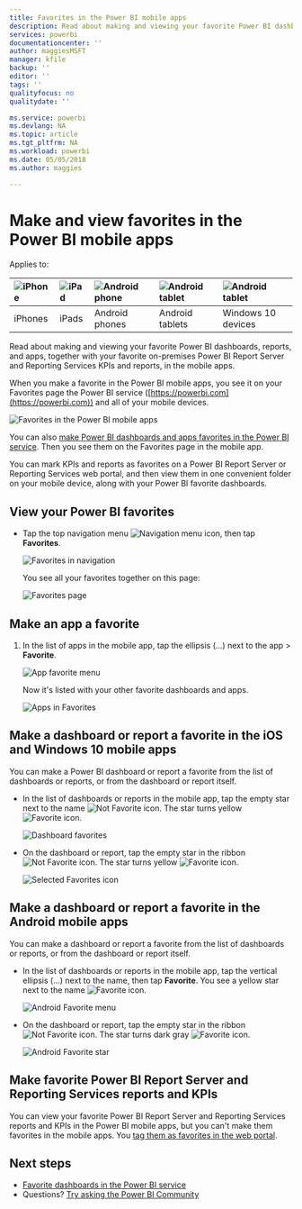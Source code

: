 ```yaml
---
title: Favorites in the Power BI mobile apps
description: Read about making and viewing your favorite Power BI dashboards, reports, and apps, plus Power BI Report Server and Reporting Services reports and KPIs in the mobile apps.
services: powerbi
documentationcenter: ''
author: maggiesMSFT
manager: kfile
backup: ''
editor: ''
tags: ''
qualityfocus: no
qualitydate: ''

ms.service: powerbi
ms.devlang: NA
ms.topic: article
ms.tgt_pltfrm: NA
ms.workload: powerbi
ms.date: 05/05/2018
ms.author: maggies

---
```

# Make and view favorites in the Power BI mobile apps
Applies to:

| ![iPhone](media/mobile-apps-favorites/iphone-logo-50-px.png) | ![iPad](media/mobile-apps-favorites/ipad-logo-50-px.png) | ![Android phone](media/mobile-apps-favorites/android-phone-logo-50-px.png) | ![Android tablet](media/mobile-apps-favorites/android-tablet-logo-50-px.png) | ![Android tablet](media/mobile-apps-favorites/win-10-logo-50-px.png) |
|:--- |:--- |:--- |:--- |:--- |
| iPhones |iPads |Android phones |Android tablets |Windows 10 devices |

Read about making and viewing your favorite Power BI dashboards, reports, and apps, together with your favorite on-premises Power BI Report Server and Reporting Services KPIs and reports, in the mobile apps.

When you make a  favorite in the Power BI mobile apps, you see it on your Favorites page the Power BI service ([https://powerbi.com](https://powerbi.com)) and all of your mobile devices. 

![Favorites in the Power BI mobile apps](media/mobile-apps-find-content-mobile-devices/power-bi-android-favorites-reports.png)


You can also [make Power BI dashboards and apps favorites in the Power BI service](service-dashboard-favorite.md). Then you see them on the Favorites page in the mobile app.

You can mark KPIs and reports as favorites on a Power BI Report Server or Reporting Services web portal, and then view them in one convenient folder on your mobile device, along with your Power BI favorite dashboards.

## View your Power BI favorites
* Tap the top navigation menu ![Navigation menu icon](media/mobile-apps-favorites/power-bi-iphone-global-nav-button.png), then tap **Favorites**.
  
  ![Favorites in navigation](media/mobile-apps-favorites/power-bi-ipad-faves-pbi-report-server.png)
  
  You see all your favorites together on this page:
  
  ![Favorites page](media/mobile-apps-favorites/power-bi-ipad-favorites.png)

## Make an app a favorite
1. In the list of apps in the mobile app, tap the ellipsis (...) next to the app > **Favorite**.
   
    ![App favorite menu](media/mobile-apps-favorites/power-bi-android-favorite-app-ellipsis.png)
   
    Now it's listed with your other favorite dashboards and apps.
   
    ![Apps in Favorites](media/mobile-apps-favorites/power-bi-android-favorite-apps.png)

## Make a dashboard or report a favorite in the iOS and Windows 10 mobile apps
You can make a Power BI dashboard or report a favorite from the list of dashboards or reports, or from the dashboard or report itself.

* In the list of dashboards or reports in the mobile app, tap the empty star next to the name ![Not Favorite icon](media/mobile-apps-favorites/power-bi-mobile-not-favorite-icon.png). The star turns yellow ![Favorite icon](media/mobile-apps-favorites/power-bi-mobile-yes-favorite-icon.png).
  
    ![Dashboard favorites](media/mobile-apps-favorites/power-bi-mobile-make-dashboard-favorite.png)
* On the dashboard or report, tap the empty star in the ribbon ![Not Favorite icon](media/mobile-apps-favorites/power-bi-mobile-not-favorite-icon.png). The star turns yellow ![Favorite icon](media/mobile-apps-favorites/power-bi-mobile-yes-favorite-icon.png).
  
    ![Selected Favorites icon](media/mobile-apps-favorites/power-bi-mobile-favorite-selected.png)

## Make a dashboard or report a favorite in the Android mobile apps
You can make a dashboard or report a favorite from the list of dashboards or reports, or from the dashboard or report itself.

* In the list of dashboards or reports in the mobile app, tap the vertical ellipsis (...) next to the name, then tap **Favorite**. You see a yellow star next to the name ![Favorite icon](media/mobile-apps-favorites/power-bi-mobile-yes-favorite-icon.png).
  
    ![Android Favorite menu](media/mobile-apps-favorites/power-bi-android-make-favorite.png)
* On the dashboard or report, tap the empty star in the ribbon ![Not Favorite icon](media/mobile-apps-favorites/power-bi-mobile-not-favorite-icon.png). The star turns dark gray ![Favorite icon](media/mobile-apps-favorites/power-bi-android-favorite-icon.png).
  
    ![Android Favorite star](media/mobile-apps-favorites/power-bi-android-favorite-in-dashboard.png)

## Make favorite Power BI Report Server and Reporting Services reports and KPIs
You can view your favorite Power BI Report Server and Reporting Services reports and KPIs in the Power BI mobile apps, but you can't make them favorites in the mobile apps. You [tag them as favorites in the web portal](report-server/tutorial-explore-report-server-web-portal.md#tag-your-favorites). 

## Next steps
* [Favorite dashboards in the Power BI service](service-dashboard-favorite.md) 
* Questions? [Try asking the Power BI Community](http://community.powerbi.com/)

